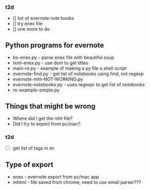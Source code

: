 ### t2d
- [] list of evernote note books
- [] try enex file
- [] one more to do

## Python programs for evernote

* bs-enex.py - parse enex file with beautiful soup
* lxml-enex.py - use dom to get titles
* main-re.py - example of making a py file a shell script
* evernote-find.py - get list of notebooks using find, not regexp
* evernote-mht-NOT-WORKING.py
* evernote-notebooks.py - uses regexpr to get list of notebooks
* re-example-simple.py


## Things that might be wrong
- Where did I get the mht file?
- Did I try to export from pc/mac?

### t2d
- [ ] get list of tags in en

## Type of export
* enex - evernote export from pc/mac app
* mhtml - file saved from chrome, need to use email parser???